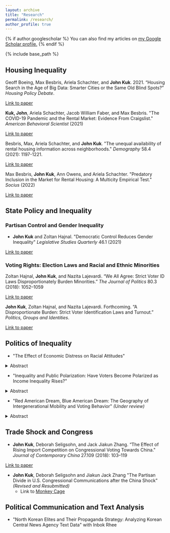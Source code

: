```yaml
---
layout: archive
title: "Research"
permalink: /research/
author_profile: true
---
```


{% if author.googlescholar %}
  You can also find my articles on <u><a href="{{author.googlescholar}}">my Google Scholar profile</a>.</u>
{% endif %}

<!-- Global site tag (gtag.js) - Google Analytics -->
<script async src="https://www.googletagmanager.com/gtag/js?id=UA-123521501-1"></script>
<script>
  window.dataLayer = window.dataLayer || [];
  function gtag(){dataLayer.push(arguments);}
  gtag('js', new Date());

  gtag('config', 'UA-123521501-1');
</script>


{% include base_path %}


## Housing Inequality

Geoff Boeing, Max Besbris, Ariela Schachter, and **John Kuk**. 2021. “Housing Search in the Age of Big Data: Smarter Cities or the Same Old Blind Spots?” *Housing Policy Debate*.

[Link to paper](https://www.tandfonline.com/doi/abs/10.1080/10511482.2019.1684336)

**Kuk, John**, Ariela Schachter, Jacob William Faber, and Max Besbris. "The COVID-19 Pandemic and the Rental Market: Evidence From Craigslist." *American Behavioral Scientist* (2021)

[Link to paper](https://journals.sagepub.com/doi/full/10.1177/00027642211003149)

Besbris, Max, Ariela Schachter, and **John Kuk**. "The unequal availability of rental housing information across neighborhoods." *Demography* 58.4 (2021): 1197-1221.

[Link to paper](https://read.dukeupress.edu/demography/article/58/4/1197/173903/The-Unequal-Availability-of-Rental-Housing)

Max Besbris, **John Kuk**, Ann Owens, and Ariela Schachter. "Predatory Inclusion in the Market for Rental Housing: A Multicity Empirical Test." *Socius* (2022)

[Link to paper](https://journals.sagepub.com/doi/full/10.1177/23780231221079001)


## State Policy and Inequality

### Partisan Control and Gender Inequality

- **John Kuk** and Zoltan Hajnal. "Democratic Control Reduces Gender Inequality" *Legislative Studies Quarterly* 46.1 (2021)

[Link to paper](https://onlinelibrary.wiley.com/doi/full/10.1111/lsq.12316)


### Voting Rights: Election Laws and Racial and Ethnic Minorities

Zoltan Hajnal, **John Kuk**, and Nazita Lajevardi. “We All Agree: Strict Voter ID Laws Disproportionately Burden Minorities.” *The Journal of Politics* 80.3 (2018): 1052–1059

[Link to paper](https://www.journals.uchicago.edu/doi/abs/10.1086/696617)

**John Kuk**, Zoltan Hajnal, and Nazita Lajevardi. Forthcoming. “A Disproportionate Burden: Strict Voter Identification Laws and Turnout.” *Politics, Groups and Identities*.

[Link to paper](https://www.tandfonline.com/doi/abs/10.1080/21565503.2020.1773280)


## Politics of Inequality 

- "The Effect of Economic Distress on Racial Attitudes"

<details><summary>Abstract</summary>
<p>
Scholars have long considered racial attitudes as an independent factor from economic experiences. In this paper, I question this premise. I explore the impact of economic anxiety on racial attitudes and develop a theory to explain how economic anxiety activates an individual’s racial resentment. Individuals whose living standards have stagnated over time and thus fear losing their socioeconomic status are likely to develop stronger in-group solidarity and out- group derogation. Individuals counteract economic threats by developing stronger in-group versus out-group identity. I test this theory in two different empirical settings. First, using local Chinese import exposure as an instrument to capture local economic disruption, I measure how an unexpected shock to the local economy engenders a higher level of racial resentment. Second, I run a survey experiment by priming respondents to think about financially stressful situations. Respondents primed with economic anxiety showed a higher level of racial resentment and ethnocentrism.
</p>
</details>


- "Inequality and Public Polarization: Have Voters Become Polarized as Income Inequality Rises?"

<details><summary>Abstract</summary>
<p>
Have voters become polarized as income inequality has risen? To better understand polarization among the public and its relationship with inequality, I estimate voters’ ideology in two dimensions from 1980 to 2012 with a two-dimensional item response theory (IRT) model. The IRT model shows that the degree of polarization in economic policy preferences has not increased since 1980, but rather that polarization on racial and social issues has increased. The views on racial and social issues are largely driven by racial resentment. The degree of polariza- tion on social issues and on inequality levels are as highly correlated as the degree of correlation between polarization among elected officials and inequality. These results suggest that the link between inequality and polarization in Congress is voters’ polarization on non-economic issues, and not redistributive preferences.
 </p>
  </details>



- "Red American Dream, Blue American Dream: The Geography of Intergenerational Mobility and Voting Behavior" *(Under review)*

<details><summary>Abstract</summary>
<p>
What happens to voters’ hearts and minds when the reality of the American Dream is shifting? The United States has long been called the “Land of Opportunity” with its high levels of social mobility long considered to be the bedrock of American exceptionalism. However, recent research on intergenerational mobility has found large geographical differences within the United States. In this article, I develop a theory explaining why the level of intergenerational mobility in voters’ neighborhoods is correlated with voting behavior. I show that Census tract level-measured mobility is positively correlated with Republican vote share and the individual probability of voting Republican. This article also provides an explanation why poor voters support Republican candidates. Low-income voters vote Republican in the presence of the prospect that hard work will offer them an opportunity to succeed. Low-income voters’ likelihood of voting Republican is more strongly correlated with intergenerational mobility than middle- and high-income voters.
 </p>
</details>



## Trade Shock and Congress

- **John Kuk**, Deborah Seligsohn, and Jack Jiakun Zhang. “The Effect of Rising Import Competition on Congressional Voting Towards China." *Journal of Contemporary China* 27.109 (2018): 103–119

[Link to paper](https://www.tandfonline.com/doi/abs/10.1080/10670564.2017.1363024)

- **John Kuk**, Deborah Seligsohn and Jiakun Jack Zhang "The Partisan Divide in U.S. Congressional Communications after the China Shock" *(Revised and Resubmitted)*
  - Link to [Monkey Cage](https://www.washingtonpost.com/news/monkey-cage/wp/2018/08/07/why-republicans-dont-push-back-on-trumps-china-tariffs-in-one-map/?utm_term=.381c8ba32608)





## Political Communication and Text Analysis

- "North Korean Elites and Their Propaganda Strategy: Analyzing Korean Central News Agency Text Data" with Inbok Rhee 
